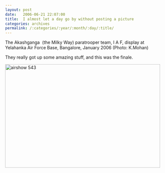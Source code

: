 ```yaml
---
layout: post
date:	2006-06-21 22:07:00
title:  I almost let a day go by without posting a picture
categories: archives
permalink: /:categories/:year/:month/:day/:title/
---
```

The Akashganga&nbsp; (the Milky Way) paratrooper team, I A F, display at Yelahanka Air Force Base, Bangalore, January 2006 (Photo: K.Mohan)


They really got up some amazing stuff, and this was the finale. 




<A title="Photo Sharing" href="http://www.flickr.com/photos/86494503@N00/168212655/"><IMG height=333 alt="airshow 543" src="http://static.flickr.com/49/168212655_c14c01ad3e.jpg" width=500></A>
